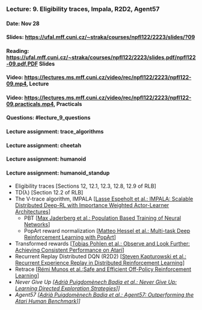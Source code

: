 ### Lecture: 9. Eligibility traces, Impala, R2D2, Agent57
#### Date: Nov 28
#### Slides: https://ufal.mff.cuni.cz/~straka/courses/npfl122/2223/slides/?09
#### Reading: https://ufal.mff.cuni.cz/~straka/courses/npfl122/2223/slides.pdf/npfl122-09.pdf,PDF Slides
#### Video: https://lectures.ms.mff.cuni.cz/video/rec/npfl122/2223/npfl122-09.mp4, Lecture
#### Video: https://lectures.ms.mff.cuni.cz/video/rec/npfl122/2223/npfl122-09.practicals.mp4, Practicals
#### Questions: #lecture_9_questions
#### Lecture assignment: trace_algorithms
#### Lecture assignment: cheetah
#### Lecture assignment: humanoid
#### Lecture assignment: humanoid_standup

- Eligibility traces [Sections 12, 12.1, 12.3, 12.8, 12.9 of RLB]
- TD(λ) [Section 12.2 of RLB]
- The V-trace algorithm, IMPALA [[Lasse Espeholt et al.: IMPALA: Scalable Distributed Deep-RL with Importance Weighted Actor-Learner Architectures](https://arxiv.org/abs/1802.01561)]
  - PBT [[Max Jaderberg et al.: Population Based Training of Neural Networks](https://arxiv.org/abs/1711.09846)]
  - PopArt reward normalization [[Matteo Hessel et al.: Multi-task Deep Reinforcement Learning with PopArt](https://arxiv.org/abs/1809.04474)]
- Transformed rewards [[Tobias Pohlen et al.: Observe and Look Further: Achieving Consistent Performance on Atari](https://arxiv.org/abs/1805.11593)]
- Recurrent Replay Distributed DQN (R2D2) [[Steven Kapturowski et al.: Recurrent Experience Replay in Distributed Reinforcement Learning](https://openreview.net/forum?id=r1lyTjAqYX)]
- Retrace [[Rémi Munos et al.:Safe and Efficient Off-Policy Reinforcement Learning](https://arxiv.org/abs/1606.02647)]
- _Never Give Up [[Adrià Puigdomènech Badia et al.: Never Give Up: Learning Directed Exploration Strategies](https://arxiv.org/abs/2002.06038)]]_
- _Agent57 [[Adrià Puigdomènech Badia et al.: Agent57: Outperforming the Atari Human Benchmark](https://arxiv.org/abs/2003.13350)]]_
